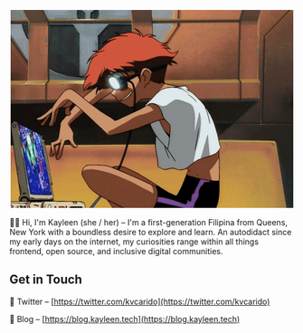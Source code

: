 <p align="center">
<img src="https://raw.githubusercontent.com/kvcarido/portfolio/main/ed.gif">
</p>


👋🏽 Hi, I'm Kayleen (she / her) – I'm a first-generation Filipina from Queens, New York with a boundless desire to explore and learn. An autodidact since my early days on the internet, my curiosities range within all things frontend, open source, and inclusive digital communities. 

## Get in Touch
💬 Twitter – [https://twitter.com/kvcarido](https://twitter.com/kvcarido)


📝 Blog – [https://blog.kayleen.tech](https://blog.kayleen.tech)
